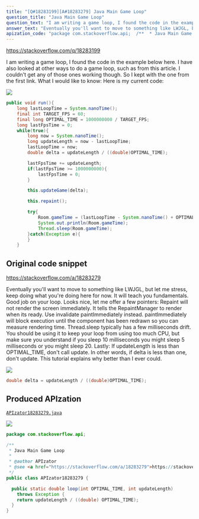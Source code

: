```yaml
---
title: "[Q#18283199][A#18283279] Java Main Game Loop"
question_title: "Java Main Game Loop"
question_text: "I am writing a game loop, I found the code in the example below here. I have also looked at other ways to do a game loop, such as from this article. I couldn't get any of those ones working though. So I kept with the one from the first link. What I would like to know: Here is my current code:"
answer_text: "Eventually you'll want to move to something like LWJGL, but let me stress, keep doing what you're doing here for now. It will teach you fundamentals. Good job on your loop. Looks nice, let me offer a few pointers: Repaint will not render the screen immediately. It tells the RepaintManager to render when its ready. Use invalidate paintImmediately instead. paintImmediately will block execution until the component has been redrawn so you can measure rendering time. Thread.sleep typically has a few milliseconds drift. You should be using it to keep your loop from using too much CPU, but make sure you understand if you sleep 10 milliseconds you might sleep 5 milliseconds or you might sleep 20. Lastly: If updateLength is less than OPTIMAL_TIME, don't call update. In other words, if delta is less than one, don't update. This tutorial explains why better than I ever could."
apization_code: "package com.stackoverflow.api;  /**  * Java Main Game Loop  *  * @author APIzator  * @see <a href=\"https://stackoverflow.com/a/18283279\">https://stackoverflow.com/a/18283279</a>  */ public class APIzator18283279 {    public static double loop(int OPTIMAL_TIME, int updateLength)     throws Exception {     return updateLength / ((double) OPTIMAL_TIME);   } }"
---
```


https://stackoverflow.com/q/18283199

I am writing a game loop, I found the code in the example below here. I have also looked at other ways to do a game loop, such as from this article. I couldn&#x27;t get any of those ones working though. So I kept with the one from the first link.
What I would like to know:
Here is my current code:


<div class="code-logo"><img src="/stackoverflow.png" /></div>

```java
public void run(){
    long lastLoopTime = System.nanoTime();
    final int TARGET_FPS = 60;
    final long OPTIMAL_TIME = 1000000000 / TARGET_FPS;
    long lastFpsTime = 0;
    while(true){
        long now = System.nanoTime();
        long updateLength = now - lastLoopTime;
        lastLoopTime = now;
        double delta = updateLength / ((double)OPTIMAL_TIME);

        lastFpsTime += updateLength;
        if(lastFpsTime >= 1000000000){
            lastFpsTime = 0;
        }

        this.updateGame(delta);

        this.repaint();

        try{
            Room.gameTime = (lastLoopTime - System.nanoTime() + OPTIMAL_TIME) / 1000000;
            System.out.println(Room.gameTime);
            Thread.sleep(Room.gameTime);
        }catch(Exception e){
        }
    }
```


## Original code snippet

https://stackoverflow.com/a/18283279

Eventually you&#x27;ll want to move to something like LWJGL, but let me stress, keep doing what you&#x27;re doing here for now. It will teach you fundamentals.
Good job on your loop. Looks nice, let me offer a few pointers:
Repaint will not render the screen immediately. It tells the RepaintManager to render when its ready. Use invalidate paintImmediately instead. paintImmediately will block execution until the component has been redrawn so you can measure rendering time.
Thread.sleep typically has a few milliseconds drift. You should be using it to keep your loop from using too much CPU, but make sure you understand if you sleep 10 milliseconds you might sleep 5 milliseconds or you might sleep 20.
Lastly:
If updateLength is less than OPTIMAL_TIME, don&#x27;t call update. In other words, if delta is less than one, don&#x27;t update. This tutorial explains why better than I ever could.

<div class="code-logo"><img src="/stackoverflow.png" /></div>

```java
double delta = updateLength / ((double)OPTIMAL_TIME);
```

## Produced APIzation

[`APIzator18283279.java`](https://github.com/pasqualesalza/apization/raw/main/data/search/APIzator18283279.java)

<div class="code-logo"><img src="/apizator.png" /></div>

```java
package com.stackoverflow.api;

/**
 * Java Main Game Loop
 *
 * @author APIzator
 * @see <a href="https://stackoverflow.com/a/18283279">https://stackoverflow.com/a/18283279</a>
 */
public class APIzator18283279 {

  public static double loop(int OPTIMAL_TIME, int updateLength)
    throws Exception {
    return updateLength / ((double) OPTIMAL_TIME);
  }
}

```